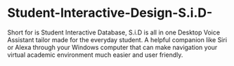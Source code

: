 # Student-Interactive-Design-S.i.D-
Short for is Student Interactive Database, S.i.D is all in one Desktop Voice Assistant tailor made for the everyday student. A helpful companion like Siri or Alexa through your Windows computer that can make navigation your virtual academic environment much easier and user friendly.

